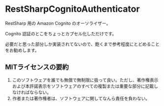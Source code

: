 # RestSharpCognitoAuthenticator

RestSharp 用の Amazon Cognito のオーソライザー。

Cognito 認証のとこをちょっとカプセル化しただけです。

必要だと思った部分しか実装されてないので、飽くまで参考程度にとどめることをお勧めします。

## MITライセンスの要約
1. このソフトウェアを誰でも無償で無制限に扱って良い。ただし、著作権表示および本許諾表示をソフトウェアのすべての複製または重要な部分に記載しなければならない。
2. 作者または著作権者は、ソフトウェアに関してなんら責任を負わない。
